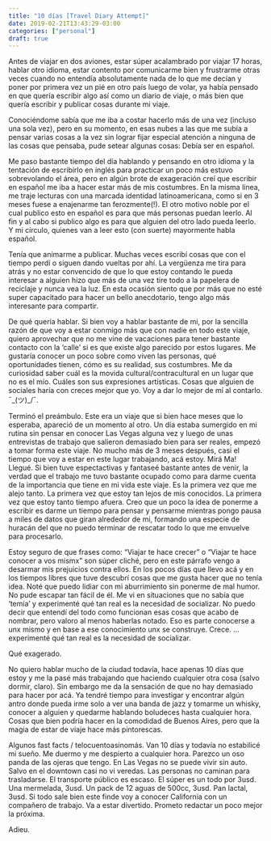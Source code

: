 ```yaml
---
title: "10 días [Travel Diary Attempt]"
date: 2019-02-21T13:43:29-03:00
categories: ["personal"]
draft: true
---
```

Antes de viajar en dos aviones, estar súper acalambrado por viajar 17 horas, hablar otro idioma, estar contento por
comunicarme bien y frustrarme otras veces cuando no entendía absolutamente nada de lo que me decían y poner por primera
vez un pié en otro país luego de volar, ya había pensado en que quería escribir algo así como un diario de viaje, o más
bien que quería escribir y publicar cosas durante mi viaje.

Conociéndome sabía que me iba a costar hacerlo más de una vez (incluso una sola vez), pero en su momento, en esas nubes
a las que me subía a pensar varias cosas a la vez sin lograr fijar especial atención a ninguna de las cosas que pensaba,
pude setear algunas cosas: Debía ser en español.

Me paso bastante tiempo del día hablando y pensando en otro idioma y la tentación de escribirlo en inglés para practicar
un poco más estuvo sobrevolando el área, pero en algún brote de exageración creí que escribir en español me iba a hacer
estar más de mis costumbres. En la misma línea, me traje lecturas con una marcada identidad latinoamericana, como si en
3 meses fuese a enajenarme tan ferozmente(!). El otro motivo noble por el cual publico esto en español es para que más
personas puedan leerlo. Al fin y al cabo si publico algo es para que alguien del otro lado pueda leerlo. Y mi círculo,
quienes van a leer esto (con suerte) mayormente habla español.

Tenía que animarme a publicar.  Muchas veces escribí cosas que con el tiempo perdí o siguen dando vueltas por ahí. La
vergüenza me tira para atrás y no estar convencido de que lo que estoy contando le pueda interesar a alguien hizo que
más de una vez tire todo a la papelera de reciclaje y nunca vea la luz. En esta ocasión siento que por más que no esté
super capacitado para hacer un bello anecdotario, tengo algo más interesante para compartir.

De qué quería hablar.  Si bien voy a hablar bastante de mi, por la sencilla razón de que voy a estar conmigo más que con
nadie en todo este viaje, quiero aprovechar que no me vine de vacaciones para tener bastante contacto con la ‘calle’ si
es que existe algo parecido por estos lugares. Me gustaría conocer un poco sobre como viven las personas, qué
oportunidades tienen, cómo es su realidad, sus costumbres. Me da curiosidad saber cuál es la movida
cultural/contracultural en un lugar que no es el mío. Cuáles son sus expresiones artísticas. Cosas que alguien de
sociales haría con creces mejor que yo. Voy a dar lo mejor de mí al contarlo. ¯\_(ツ)_/¯.

Terminó el preámbulo.  Este era un viaje que si bien hace meses que lo esperaba, apareció de un momento al otro. Un día
estaba sumergido en mi rutina sin pensar en conocer Las Vegas alguna vez y luego de unas entrevistas de trabajo que
salieron demasiado bien para ser reales, empezó a tomar forma este viaje. No mucho más de 3 meses después, casi el
tiempo que voy a estar en este lugar trabajando, acá estoy. Mirá Ma! Llegué.  Si bien tuve espectactivas y fantaseé
bastante antes de venir, la verdad que el trabajo me tuvo bastante ocupado como para darme cuenta de la importancia que
tiene en mi vida este viaje. Es la primera vez que me alejo tanto. La primera vez que estoy tan lejos de mis conocidos.
La primera vez que estoy tanto tiempo afuera. Creo que un poco la idea de ponerme a escribir es darme un tiempo para
pensar y pensarme mientras pongo pausa a miles de datos que giran alrededor de mi, formando una especie de huracán del
que no puedo terminar de rescatar todo lo que me envuelve para procesarlo.

Estoy seguro de que frases como: “Viajar te hace crecer” o “Viajar te hace conocer a vos mismx” son súper cliché, pero
en este párrafo vengo a desarmar mis prejuicios contra ellos. En los pocos días que llevo acá y en los tiempos libres
que tuve descubrí cosas que me gusta hacer que no tenía idea. Noté que puedo lidiar con mi aburrimiento sin ponerme de
mal humor. No pude escapar tan fácil de él. Me vi en situaciones que no sabía que ‘temía’ y experimenté qué tan real es
la necesidad de socializar. No puedo decir que entendí del todo como funcionan esas cosas que acabo de nombrar, pero
valoro al menos haberlas notado. Eso es parte conocerse a unx mismo y en base a ese conocimiento unx se construye.
Crece.  …experimenté qué tan real es la necesidad de socializar.

Qué exagerado.

No quiero hablar mucho de la ciudad todavía, hace apenas 10 días que estoy y me la pasé más trabajando que haciendo
cualquier otra cosa (salvo dormir, claro). Sin embargo me da la sensación de que no hay demasiado para hacer por acá. Ya
tendré tiempo para investigar y encontrar algún antro donde pueda irme solo a ver una banda de jazz y tomarme un whisky,
conocer a alguien y quedarme hablando boludeces hasta cualquier hora. Cosas que bien podría hacer en la comodidad de
Buenos Aires, pero que la magia de estar de viaje hace más pintorescas.

Algunos fast facts / telocuentoasinomás.  Van 10 días y todavía no estabilicé mi sueño. Me duermo y me despierto a
cualquier hora. Parezco un oso panda de las ojeras que tengo.  En Las Vegas no se puede vivir sin auto. Salvo en el
downtown casi no vi veredas. Las personas no caminan para trasladarse. El transporte público es escaso.  El súper es un
todo por 3usd. Una mermelada, 3usd. Un pack de 12 aguas de 500cc, 3usd. Pan lactal, 3usd.  Si todo sale bien este finde
voy a conocer California con un compañero de trabajo. Va a estar divertido.  Prometo redactar un poco mejor la próxima.

Adieu.

